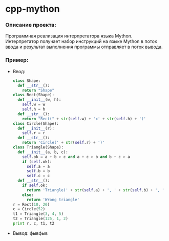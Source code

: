 # cpp-mython
### Описание проекта:
Программная реализация интерпретатора языка Mython. Интерпретатор получает набор инструкций на языке Mython в поток ввода и результат выполнения программы отправляет в поток вывода.

### Пример:
* Ввод:
   ```python
   class Shape:
     def __str__():
       return "Shape"
   class Rect(Shape):
     def __init__(w, h):
       self.w = w
       self.h = h
     def __str__():
       return "Rect(" + str(self.w) + 'x' + str(self.h) + ')'
   class Circle(Shape):
     def __init__(r):
       self.r = r
     def __str__():
       return 'Circle(' + str(self.r) + ')'
   class Triangle(Shape):
     def __init__(a, b, c):
       self.ok = a + b > c and a + c > b and b + c > a
       if (self.ok):
         self.a = a
         self.b = b
         self.c = c
     def __str__():
       if self.ok:
         return 'Triangle(' + str(self.a) + ', ' + str(self.b) + ', ' + str(self.c) + ')'
       else:
         return 'Wrong triangle'
   r = Rect(10, 20)
   c = Circle(52)
   t1 = Triangle(3, 4, 5)
   t2 = Triangle(125, 1, 2)
   print r, c, t1, t2
   ```
* Вывод:
   фывфыв
